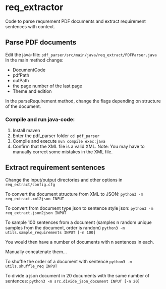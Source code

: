 # req_extractor
Code to parse requrement PDF documents and extract requirement sentences with context.

## Parse PDF documents
Edit the java-file: ``pdf_parser/src/main/java/req_extract/PDFParser.java``  
In the main method change:
* DocumentCode
* pdfPath
* outPath
* the page number of the last page
* Theme and edition

In the parseRequirement method, change the flags depending on structure of the document.

### Compile and run java-code:
1. Install maven
2. Enter the pdf_parser folder ``cd pdf_parser``
3. Compile and execute ``mvn compile exec:java``
4. Confirm that the XML file is a valid XML. Note: You may have to manually correct some mistakes in the XML file.





## Extract requirement sentences

Change the input/output directories and other options in ``req_extract/config.cfg``

To convert the document structure from XML to JSON:
``python3 -m req_extract.xml2json INPUT``

To convert from document type json to sentence style json:
``python3 -m req_extract.json2json INPUT``

To sample 100 sentences from a document
(samples n random unique samples from the document, order is random)
``python3 -m utils.sample_requirements INPUT [-n 100]``

You would then have a number of documents with n sentences in each.

Manually concatenate them...

To shuffle the order of a document with sentence
``python3 -m utils.shuffle_req INPUT``

To divide a json document in 20 documents with the same number of sentences:
``python3 -m src.divide_json_document INPUT [-n 20]``
